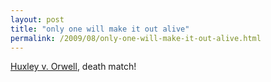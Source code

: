 ```yaml
---
layout: post
title: "only one will make it out alive"
permalink: /2009/08/only-one-will-make-it-out-alive.html
---
```


[Huxley v. Orwell](http://www.recombinantrecords.net/docs/2009-05-Amusing-Ourselves-to-Death.html "Personally, I found Amusing Ourselves to Death terribly boring.  Of course, I was trying to read it while watching American Idol, so..."), death match!
